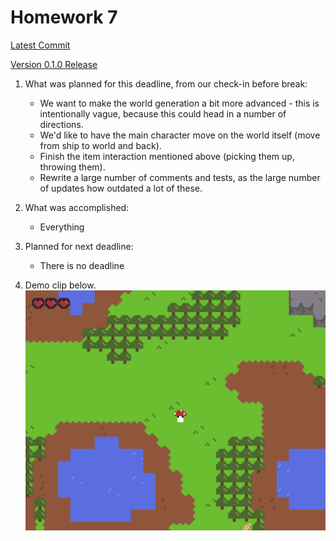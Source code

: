 # Homework 7

[Latest Commit]()

[Version 0.1.0 Release](https://github.com/swamulism/aether_of_enclaves/releases/tag/0.1.0)

1. What was planned for this deadline, from our check-in before break:
     - We want to make the world generation a bit more advanced - this is intentionally vague, because this could head in a number of directions.
    - We'd like to have the main character move on the world itself (move from ship to world and back).
    - Finish the item interaction mentioned above (picking them up, throwing them).
    - Rewrite a large number of comments and tests, as the large number of updates how outdated a lot of these.

2. What was accomplished:
    - Everything

3. Planned for next deadline:
    - There is no deadline

4. Demo clip below.
![Final demo gif](final_demo1.gif)

